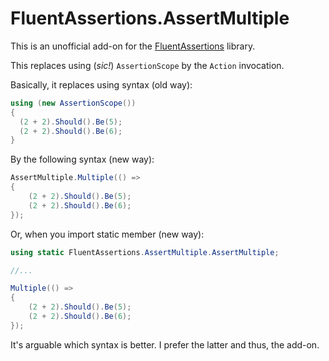 # FluentAssertions.AssertMultiple

This is an unofficial add-on for the [FluentAssertions](https://fluentassertions.com/) library.

This replaces using (_sic!_) `AssertionScope` by the `Action` invocation.

Basically, it replaces using syntax (old way):

```csharp
using (new AssertionScope())
{
  (2 + 2).Should().Be(5);
  (2 + 2).Should().Be(6);
}
```

By the following syntax (new way):

```csharp
AssertMultiple.Multiple(() =>
{
    (2 + 2).Should().Be(5);
    (2 + 2).Should().Be(6);
});
```

Or, when you import static member (new way):

```csharp
using static FluentAssertions.AssertMultiple.AssertMultiple;

//...

Multiple(() =>
{
    (2 + 2).Should().Be(5);
    (2 + 2).Should().Be(6);
});
```

It's arguable which syntax is better. I prefer the latter and thus, the add-on.

